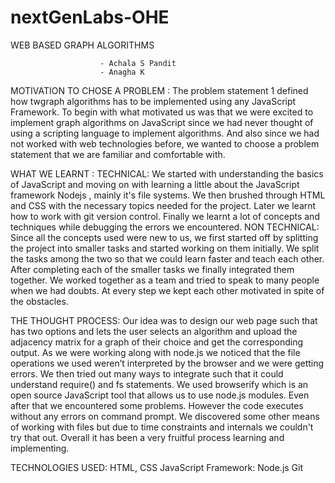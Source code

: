 # nextGenLabs-OHE
WEB BASED GRAPH ALGORITHMS

                        - Achala S Pandit
                        - Anagha K

                    
MOTIVATION TO CHOSE A PROBLEM :
The problem statement 1 defined how twgraph algorithms has to be implemented using any JavaScript Framework. To begin with what motivated us was that we were excited to implement graph algorithms on JavaScript since we had never thought of using a scripting language to implement algorithms. And also since we had not worked with web technologies before, we wanted to choose a problem statement that we are familiar and comfortable with.  


WHAT WE LEARNT :
TECHNICAL:
We started with understanding the basics of JavaScript and moving on with learning a little about the JavaScript framework Nodejs , mainly it's file systems. We then brushed through HTML and CSS with the necessary topics needed for the project. Later we learnt how to work with git version control. Finally we learnt a lot of concepts and techniques while debugging the errors we encountered.
NON TECHNICAL: 
Since all the concepts used were new to us, we first started off by splitting the project into smaller tasks and started working on them initially. We split the tasks among the two so that we could learn faster and teach each other. After completing each of the smaller tasks we finally integrated them together. We worked together as a team and tried to speak to many people when we had doubts. At every step we kept each other motivated in spite of the obstacles.


THE THOUGHT PROCESS: 
Our idea was to design our web page such that has two options and lets the user selects an algorithm and upload the adjacency matrix for a graph of their choice and get the corresponding output. As we were working along with node.js we noticed that the file operations we used weren’t interpreted by the browser and we were getting errors. We then tried out many ways to integrate such that it could understand require() and fs statements. We used browserify which is an open source JavaScript tool that allows us to use node.js modules. Even after that we encountered some problems. However the code executes without any errors on command prompt. We discovered some other means of working with files but due to time constraints and internals we couldn't try that out. Overall it has been a very fruitful process learning and implementing.

TECHNOLOGIES USED:
HTML, CSS 
JavaScript
Framework: Node.js
Git 
